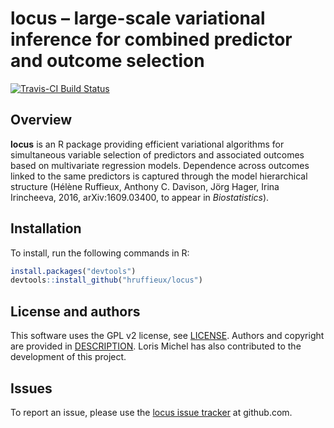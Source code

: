 # locus – large-scale variational inference for combined predictor and outcome selection

[![Travis-CI Build Status](https://travis-ci.org/hruffieux/locus.svg?branch=master)](https://travis-ci.org/hruffieux/locus)
 
## Overview

**locus** is an R package providing efficient variational algorithms for
simultaneous variable selection of predictors and associated outcomes based
on multivariate regression models. Dependence across outcomes linked to the 
same predictors is captured through the model hierarchical structure 
(Hélène Ruffieux, Anthony C. Davison, Jörg Hager, Irina Irincheeva, 2016, 
arXiv:1609.03400, to appear in *Biostatistics*). 

## Installation

To install, run the following commands in R:

``` r
install.packages("devtools")
devtools::install_github("hruffieux/locus")
```

## License and authors

This software uses the GPL v2 license, see [LICENSE](LICENSE).
Authors and copyright are provided in [DESCRIPTION](DESCRIPTION). Loris Michel
has also contributed to the development of this project.

## Issues

To report an issue, please use the [locus issue tracker](https://github.com/hruffieux/locus/issues) at github.com.

